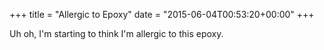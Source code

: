 +++
title = "Allergic to Epoxy"
date = "2015-06-04T00:53:20+00:00"
+++

Uh oh, I'm starting to think I'm allergic to this epoxy.
			